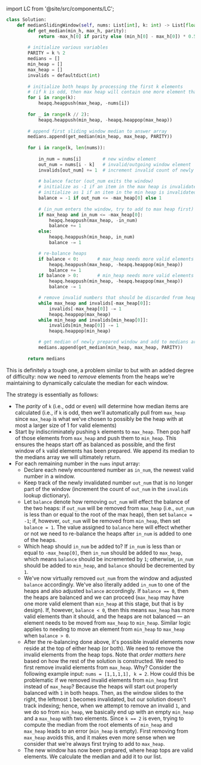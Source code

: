 import LC from '@site/src/components/LC';

```python
class Solution:
    def medianSlidingWindow(self, nums: List[int], k: int) -> List[float]:
        def get_median(min_h, max_h, parity):
            return -max_h[0] if parity else (min_h[0] - max_h[0]) * 0.5
        
        # initialize various variables
        PARITY = k % 2
        medians = []
        min_heap = []
        max_heap = []
        invalids = defaultdict(int)
        
        # initialize both heaps by processing the first k elements
        # (if k is odd, then max heap will contain one more element than min heap)
        for i in range(k):
            heapq.heappush(max_heap, -nums[i])
            
        for _ in range(k // 2):
            heapq.heappush(min_heap, -heapq.heappop(max_heap))
            
        # append first sliding window median to answer array
        medians.append(get_median(min_heap, max_heap, PARITY))
        
        for i in range(k, len(nums)):
            
            in_num = nums[i]        # new window element
            out_num = nums[i - k]   # invalid/outgoing window element
            invalids[out_num] += 1  # increment invalid count of newly invalidated element
            
            # balance factor (out_num exits the window)
            # initialize as -1 if an item in the max heap is invalidated
            # initialize as 1 if an item in the min heap is invalidated
            balance = -1 if out_num <= -max_heap[0] else 1
            
            # (in_num enters the window, try to add to max heap first)
            if max_heap and in_num <= -max_heap[0]:
                heapq.heappush(max_heap, -in_num)
                balance += 1
            else:
                heapq.heappush(min_heap, in_num)
                balance -= 1

            # re-balance heaps    
            if balance < 0:       # max_heap needs more valid elements
                heapq.heappush(max_heap, -heapq.heappop(min_heap))
                balance += 1
            if balance > 0:       # min_heap needs more valid elements
                heapq.heappush(min_heap, -heapq.heappop(max_heap))
                balance -= 1

            # remove invalid numbers that should be discarded from heap tops    
            while max_heap and invalids[-max_heap[0]]:
                invalids[-max_heap[0]] -= 1
                heapq.heappop(max_heap)
            while min_heap and invalids[min_heap[0]]:
                invalids[min_heap[0]] -= 1
                heapq.heappop(min_heap)

            # get median of newly prepared window and add to medians array
            medians.append(get_median(min_heap, max_heap, PARITY))
        
        return medians
```

This is definitely a tough one, a problem similar to <LC id='295' type='long' ></LC> but with an added degree of difficulty: now we need to *remove* elements from the heaps we're maintaining to dynamically calculate the median for each window.

The strategy is essentially as follows:

- The *parity* of `k` (i.e., odd or even) will determine how median items are calculated (i.e., if `k` is odd, then we'll automatically pull from `max_heap` since `max_heap` is what we've chosen to possibly be the heap with at most a larger size of 1 for valid elements)
- Start by indiscriminately pushing `k` elements to `max_heap`. Then pop half of those elements from `max_heap` and push them to `min_heap`. This ensures the heaps start off as balanced as possible, and the first window of `k` valid elements has been prepared. We append its median to the medians array we will ultimately return.
- For each remaining number in the `nums` input array:
  + Declare each newly encountered number as `in_num`, the newest valid number in a window.
  + Keep track of the newly invalidated number `out_num` that is no longer part of the window (increment the count of `out_num` in the `invalids` lookup dictionary).
  + Let `balance` denote how removing `out_num` will effect the balance of the two heaps: if `out_num` will be removed from `max_heap` (i.e., `out_num` is less than or equal to the root of the max heap), then set `balance = -1`; if, however, `out_num` will be removed from `min_heap`, then set `balance = 1`. The value assigned to `balance` here will effect whether or not we need to re-balance the heaps after `in_num` is added to one of the heaps.
  + Which heap should `in_num` be added to? If `in_num` is less than or equal to `-max_heap[0]`, then `in_num` should be added to `max_heap`, which means `balance` should be incremented by `1`; otherwise, `in_num` should be added to `min_heap`, and `balance` should be decremented by `1`.
  + We've now virtually removed `out_num` from the window and adjusted `balance` accordingly. We've also literally added `in_num` to one of the heaps and also adjusted `balance` accordingly. If `balance == 0`, then the heaps are balanced and we can proceed (`max_heap` may have one more valid element than `min_heap` at this stage, but that is by design). If, however, `balance < 0`, then this means `max_heap` has more valid elements than it should, and the heaps are not balanced &#8212; an element needs to be moved from `max_heap` to `min_heap`. Similar logic applies to needing to move an element from `min_heap` to `max_heap` when `balance > 0`.
  + After the re-balancing done above, it's possible invalid elements now reside at the top of either heap (or both). We need to remove the invalid elements from the heap tops. Note that *order matters here* based on how the rest of the solution is constructed. We need to first remove invalid elements from `max_heap`. Why? Consider the following example input: `nums = [1,1,1,1], k = 2`. How could this be problematic if we removed invalid elements from `min_heap` first instead of `max_heap`? Because the heaps will start out properly balanced with `1` in both heaps. Then, as the window slides to the right, the leftmost `1` becomes invalidated, but our solution doesn't track indexing; hence, when we attempt to remove an invalid `1`, and we do so from `min_heap`, we basically end up with an empty `min_heap` and a `max_heap` with two elements. Since `k == 2` is even, trying to compute the median from the root elements of `min_heap` and `max_heap` leads to an error (`min_heap` is empty). First removing from `max_heap` avoids this, and it makes even more sense when we consider that we're always first trying to add to `max_heap`.
  + The new window has now been prepared, where heap tops are valid elements. We calculate the median and add it to our list.
